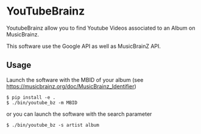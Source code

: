 # YouTubeBrainz

YoutubeBrainz allow you to find Youtube Videos associated to an Album on MusicBrainz.

This software use the Google API as well as MusicBrainZ API.

## Usage

Launch the software with the MBID of your album (see https://musicbrainz.org/doc/MusicBrainz_Identifier)
```
$ pip install -e .
$ ./bin/youtube_bz -m MBID
```
or you can launch the software with the search parameter
```
$ ./bin/youtube_bz -s artist album
```

